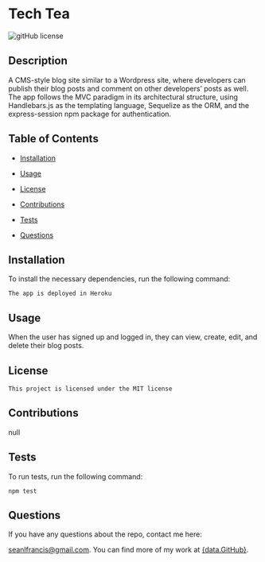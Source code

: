 # Tech Tea
![gitHub license](https://img.shields.io/badge/license-MIT-blue.svg)
## Description

A CMS-style blog site similar to a Wordpress site, where developers can publish their blog posts and comment on other developers’ posts as well. The app follows the MVC paradigm in its architectural structure, using Handlebars.js as the templating language, Sequelize as the ORM, and the express-session npm package for authentication.

## Table of Contents

* [Installation](#Installation)

* [Usage](#Usage)

* [License](#license)


* [Contributions](#Contributions)

* [Tests](#Tests)

* [Questions](#Questions)

## Installation

To install the necessary dependencies, run the following command: 

```
The app is deployed in Heroku
```

## Usage

When the user has signed up and logged in, they can view, create, edit, and delete their blog posts.

## License
    This project is licensed under the MIT license

## Contributions

null

## Tests

To run tests, run the following command:

```
npm test
```

## Questions

If you have any questions about the repo, contact me here: 

seanlfrancis@gmail.com. You can find more of my work at [{data.GitHub}](https://github.com/codeSweats/).

